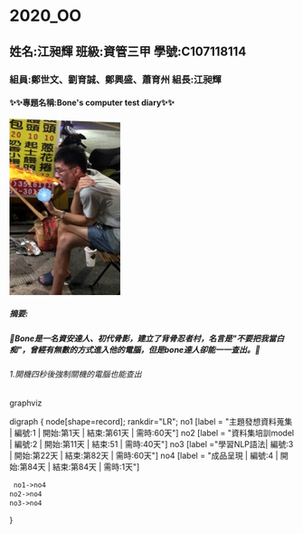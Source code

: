 # 2020_OO
## 姓名:江昶輝 班級:資管三甲 學號:C107118114
### 組員:鄭世文、劉育誠、鄭興盛、蕭育州  組長:江昶輝
#### :sparkles::sparkles:專題名稱:Bone's computer test diary:sparkles::sparkles:
![bone](bone.jpg "骨影")
##### 摘要:
##### :punch:Bone是一名資安達人、初代骨影，建立了背骨忍者村，名言是"不要把我當白痴"，曾經有無數的方式進入他的電腦，但是bone達人卻能一一查出。:punch:
######      1.開機四秒後強制關機的電腦也能查出

graphviz

digraph {
 node[shape=record];
 rankdir="LR";
    no1 [label = "主題發想資料蒐集 | 編號:1 | 開始:第1天 | 結束:第61天 | 需時:60天"]
    no2 [label = "資料集培訓model | 編號:2 | 開始:第11天 | 結束:51 | 需時:40天"]
    no3 [label ="學習NLP語法| 編號:3 | 開始:第22天 | 結束:第82天 | 需時:60天"]
    no4 [label = "成品呈現 | 編號:4 | 開始:第84天 | 結束:第84天 | 需時:1天"]
   
     no1->no4
    no2->no4
    no3->no4
    
   
    
}

